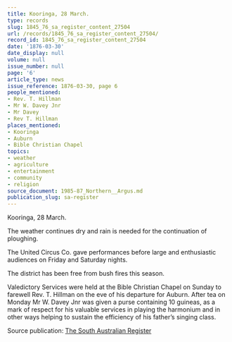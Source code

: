```yaml
---
title: Kooringa, 28 March.
type: records
slug: 1845_76_sa_register_content_27504
url: /records/1845_76_sa_register_content_27504/
record_id: 1845_76_sa_register_content_27504
date: '1876-03-30'
date_display: null
volume: null
issue_number: null
page: '6'
article_type: news
issue_reference: 1876-03-30, page 6
people_mentioned:
- Rev. T. Hillman
- Mr W. Davey Jnr
- Mr Davey
- Rev T. Hillman
places_mentioned:
- Kooringa
- Auburn
- Bible Christian Chapel
topics:
- weather
- agriculture
- entertainment
- community
- religion
source_document: 1985-87_Northern__Argus.md
publication_slug: sa-register
---
```


Kooringa, 28 March.

The weather continues dry and rain is needed for the continuation of ploughing.

The United Circus Co. gave performances before large and enthusiastic audiences on Friday and Saturday nights.

The district has been free from bush fires this season.

Valedictory Services were held at the Bible Christian Chapel on Sunday to farewell Rev. T. Hillman on the eve of his departure for Auburn.  After tea on Monday Mr W. Davey Jnr was given a purse containing 10 guineas, as a mark of respect for his valuable services in playing the harmonium and in other ways helping to sustain the efficiency of his father’s singing class.

Source publication: [The South Australian Register](/publications/sa-register/)

